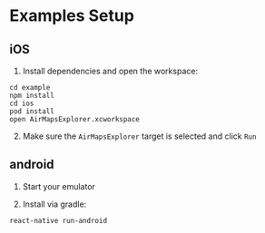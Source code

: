 # Examples Setup

## iOS

1. Install dependencies and open the workspace:

```
cd example
npm install
cd ios
pod install
open AirMapsExplorer.xcworkspace
```

2. Make sure the `AirMapsExplorer` target is selected and click `Run`

## android

1. Start your emulator

2. Install via gradle:

```
react-native run-android
```
